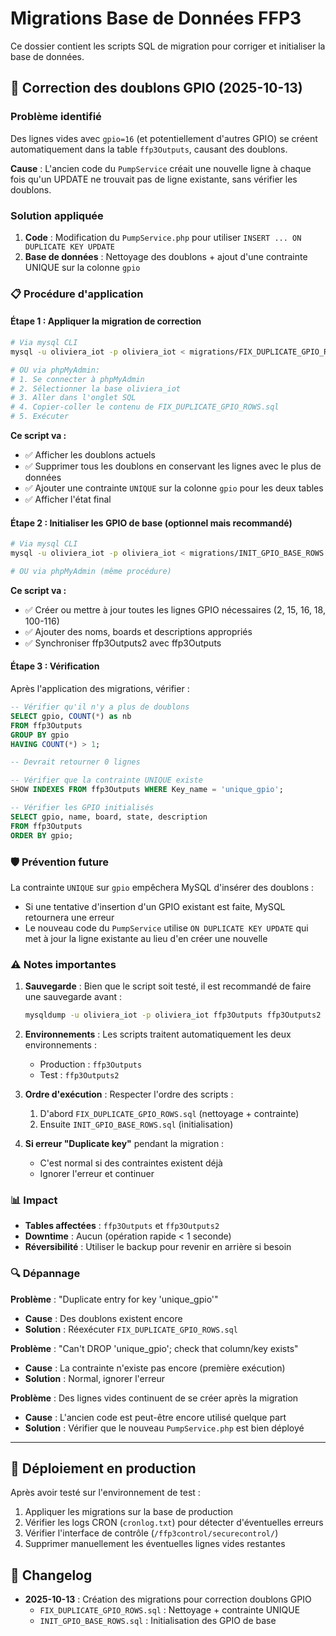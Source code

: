 # Migrations Base de Données FFP3

Ce dossier contient les scripts SQL de migration pour corriger et initialiser la base de données.

## 🔧 Correction des doublons GPIO (2025-10-13)

### Problème identifié
Des lignes vides avec `gpio=16` (et potentiellement d'autres GPIO) se créent automatiquement dans la table `ffp3Outputs`, causant des doublons.

**Cause** : L'ancien code du `PumpService` créait une nouvelle ligne à chaque fois qu'un UPDATE ne trouvait pas de ligne existante, sans vérifier les doublons.

### Solution appliquée

1. **Code** : Modification du `PumpService.php` pour utiliser `INSERT ... ON DUPLICATE KEY UPDATE`
2. **Base de données** : Nettoyage des doublons + ajout d'une contrainte UNIQUE sur la colonne `gpio`

### 📋 Procédure d'application

#### Étape 1 : Appliquer la migration de correction
```bash
# Via mysql CLI
mysql -u oliviera_iot -p oliviera_iot < migrations/FIX_DUPLICATE_GPIO_ROWS.sql

# OU via phpMyAdmin:
# 1. Se connecter à phpMyAdmin
# 2. Sélectionner la base oliviera_iot
# 3. Aller dans l'onglet SQL
# 4. Copier-coller le contenu de FIX_DUPLICATE_GPIO_ROWS.sql
# 5. Exécuter
```

**Ce script va :**
- ✅ Afficher les doublons actuels
- ✅ Supprimer tous les doublons en conservant les lignes avec le plus de données
- ✅ Ajouter une contrainte `UNIQUE` sur la colonne `gpio` pour les deux tables
- ✅ Afficher l'état final

#### Étape 2 : Initialiser les GPIO de base (optionnel mais recommandé)
```bash
# Via mysql CLI
mysql -u oliviera_iot -p oliviera_iot < migrations/INIT_GPIO_BASE_ROWS.sql

# OU via phpMyAdmin (même procédure)
```

**Ce script va :**
- ✅ Créer ou mettre à jour toutes les lignes GPIO nécessaires (2, 15, 16, 18, 100-116)
- ✅ Ajouter des noms, boards et descriptions appropriés
- ✅ Synchroniser ffp3Outputs2 avec ffp3Outputs

#### Étape 3 : Vérification
Après l'application des migrations, vérifier :

```sql
-- Vérifier qu'il n'y a plus de doublons
SELECT gpio, COUNT(*) as nb 
FROM ffp3Outputs 
GROUP BY gpio 
HAVING COUNT(*) > 1;

-- Devrait retourner 0 lignes

-- Vérifier que la contrainte UNIQUE existe
SHOW INDEXES FROM ffp3Outputs WHERE Key_name = 'unique_gpio';

-- Vérifier les GPIO initialisés
SELECT gpio, name, board, state, description 
FROM ffp3Outputs 
ORDER BY gpio;
```

### 🛡️ Prévention future

La contrainte `UNIQUE` sur `gpio` empêchera MySQL d'insérer des doublons :
- Si une tentative d'insertion d'un GPIO existant est faite, MySQL retournera une erreur
- Le nouveau code du `PumpService` utilise `ON DUPLICATE KEY UPDATE` qui met à jour la ligne existante au lieu d'en créer une nouvelle

### ⚠️ Notes importantes

1. **Sauvegarde** : Bien que le script soit testé, il est recommandé de faire une sauvegarde avant :
   ```bash
   mysqldump -u oliviera_iot -p oliviera_iot ffp3Outputs ffp3Outputs2 > backup_outputs_$(date +%Y%m%d).sql
   ```

2. **Environnements** : Les scripts traitent automatiquement les deux environnements :
   - Production : `ffp3Outputs`
   - Test : `ffp3Outputs2`

3. **Ordre d'exécution** : Respecter l'ordre des scripts :
   1. D'abord `FIX_DUPLICATE_GPIO_ROWS.sql` (nettoyage + contrainte)
   2. Ensuite `INIT_GPIO_BASE_ROWS.sql` (initialisation)

4. **Si erreur "Duplicate key"** pendant la migration :
   - C'est normal si des contraintes existent déjà
   - Ignorer l'erreur et continuer

### 📊 Impact

- **Tables affectées** : `ffp3Outputs` et `ffp3Outputs2`
- **Downtime** : Aucun (opération rapide < 1 seconde)
- **Réversibilité** : Utiliser le backup pour revenir en arrière si besoin

### 🔍 Dépannage

**Problème** : "Duplicate entry for key 'unique_gpio'"
- **Cause** : Des doublons existent encore
- **Solution** : Réexécuter `FIX_DUPLICATE_GPIO_ROWS.sql`

**Problème** : "Can't DROP 'unique_gpio'; check that column/key exists"
- **Cause** : La contrainte n'existe pas encore (première exécution)
- **Solution** : Normal, ignorer l'erreur

**Problème** : Des lignes vides continuent de se créer après la migration
- **Cause** : L'ancien code est peut-être encore utilisé quelque part
- **Solution** : Vérifier que le nouveau `PumpService.php` est bien déployé

---

## 🚀 Déploiement en production

Après avoir testé sur l'environnement de test :

1. Appliquer les migrations sur la base de production
2. Vérifier les logs CRON (`cronlog.txt`) pour détecter d'éventuelles erreurs
3. Vérifier l'interface de contrôle (`/ffp3control/securecontrol/`)
4. Supprimer manuellement les éventuelles lignes vides restantes

## 📝 Changelog

- **2025-10-13** : Création des migrations pour correction doublons GPIO
  - `FIX_DUPLICATE_GPIO_ROWS.sql` : Nettoyage + contrainte UNIQUE
  - `INIT_GPIO_BASE_ROWS.sql` : Initialisation des GPIO de base

